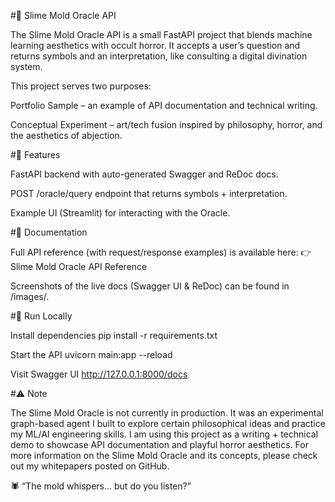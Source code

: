 #🔮 Slime Mold Oracle API

The Slime Mold Oracle API is a small FastAPI project that blends machine learning aesthetics with occult horror. It accepts a user’s question and returns symbols and an interpretation, like consulting a digital divination system.

This project serves two purposes:

Portfolio Sample – an example of API documentation and technical writing.

Conceptual Experiment – art/tech fusion inspired by philosophy, horror, and the aesthetics of abjection.


#🚀 Features

FastAPI backend with auto-generated Swagger and ReDoc docs.

POST /oracle/query endpoint that returns symbols + interpretation.

Example UI (Streamlit) for interacting with the Oracle.


#📖 Documentation

Full API reference (with request/response examples) is available here:
👉 Slime Mold Oracle API Reference

Screenshots of the live docs (Swagger UI & ReDoc) can be found in /images/.


#🧪 Run Locally

Install dependencies
pip install -r requirements.txt

Start the API
uvicorn main:app --reload

Visit Swagger UI
http://127.0.0.1:8000/docs


#⚠️ Note

The Slime Mold Oracle is not currently in production. It was an experimental graph-based agent I built to explore certain philosophical ideas and practice my ML/AI engineering skills. I am using this project as a writing + technical demo to showcase API documentation and playful horror aesthetics. For more information on the Slime Mold Oracle and its concepts, please check out my whitepapers posted on GitHub.


🕷️ “The mold whispers… but do you listen?”